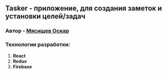 ## Tasker - приложение, для создания заметок и установки целей/задач
### Автор - [Мясищев Оскар](https://vk.com/oskardev)

### Технологии разработки:
1. **React**
2. **Redux**
3. **Firebase**
